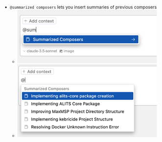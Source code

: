 - `@summarized composers` lets you insert summaries of previous composers
	- ![summoning Summarized Composers with `@`](../assets/image_1739526018909_0.png)
	- ![selecting a previous composer to summarize and include in the current composer](../assets/image_1739526027869_0.png)